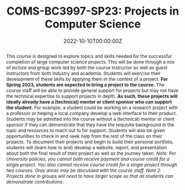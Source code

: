 ---
type: "courses"
title: "COMS-BC3997-SP23: Projects in Computer Science"
position: "Instructor of Record"
semesters: "Spring 2023"
dayTime: "M 6:10-8:00pm"
room: "DIA LL103"
credits: "3 Credits"
# Code used for list order
semesterCode: "23.1"
date: "2022-10-10T00:00:00Z"
subtype: "semester" # semester, MOOC, workshop, other

# Course Overiew Abstract.
abstract: "This course is designed to explore topics and skills needed for the successful completion of large computer science projects. This will be done through a mix of lecture and group work led by both the course instructor as well as guest instructors from both industry and academia. Students will exercise their development of these skills by applying them in the context of a project. **For Spring 2023, students are expected to bring a project to the course.** The course staff will be able to provide general support for projects but may not have the technical expertise to support projects in depth. **As such, these projects will ideally already have a (technical) mentor or client sponsor who can support the student.** For example, a student could be working on a research project with a professor or helping a local company develop a web interface to their product. Students may be admitted into the course without a (technical) mentor or client sponsor if they can demonstrate that they have the requisite background in the topic and resources to reach out to for support. Students will also be given opportunities to check in and seek help from the rest of the class on their projects. To document their projects and begin to build their personal portfolio, students will (learn how to and) develop a website, report, and presentation about both the final result of their project as well as the journey taken.
  
  *Note: Per University policies, you cannot both receive payment and course credit for a single project. You also cannot receive course credit for a single project through two courses. Gray areas may be discussed with the course staff.*
  
  *Note 2: Projects done in groups will need to have larger scope so that all students can demonstrate contributions.*"

# Summary. An optional shortened abstract.
summary: "This course is designed to explore topics and skills needed for the successful completion of large computer science projects. This will be done through a mix of lecture and group work led by both the course instructor as well as guest instructors from both industry and academia. Students will exercise their development of these skills by applying them in the context of a project. **For Spring 2023, students are expected to bring a project to the course.** The course staff will be able to provide general support for projects but may not have the technical expertise to support projects in depth. **As such, these projects will ideally already have a (technical) mentor or client sponsor who can support the student.** To document their projects and begin to build their personal portfolio, students will (learn how to and) develop a website, report, and presentation about both the final result of their project as well as the journey taken."

# learning outcomes for the course
learningOutcomes:
- Write up and present the results of an open-ended project
- Learn and practice a series of skills to empower you in your future courses and careers
- Develop a simple website to document an open-ended projects
- Make use of the unix command line and version control software

# grading breakdown
# grading: 
# - 45% Project Website and Standups
# - 25% Final Project Writeup
# - 25% Final Project Presentation
# - 5% Attendance, Collaboration, and Participation

prerequisites:
- COMS W3134 (or equivalent)
- Calculus II or III (or equivalent)

enrollmentNote: Enrollment Capped at 24 Students (Instructor Managed Waiting List See Note Below)

waitingList: This class is capped at 24 students. This semester, I am handling the waitlist as an instructor-controlled waiting list. Students will be admitted based on a combination of seniority, interests in the class, and contributions to a diverse set of viewpoints and experiences in the class. Half of the available slots will be reserved for Barnard students (assuming sufficient demand). To be considered for the class, please join the waiting list **AND** fill out the form at [https://bit.ly/COMS3997-SP23-WL](https://bit.ly/COMS3997-SP23-WL), which asks a few questions about your background and your interests in the class.

officeHours: The most up-to-date schedule of office hours can be found [here](/office_hours). I will also try to respond to requests emailed to [bplancher+courses@barnard.edu](mailto:bplancher+courses@barnard.edu) within 24 hours during the weekdays and within 48 hours over the weekend.


# Roles in the course
roles: []

# Awards
awards: []

tags:
- Hands-on 
- Projects

featured: false
outreach: false
projects: []

links:
# - name: Syllabus
#   url: 'files/TBD.pdf'

# Featured image -- named `featured.jpg/png` in this folder. 
image:
  caption: ''
  focal_point: ''
  preview_only: false

---